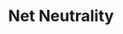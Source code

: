 ---
title: "Net Neutrality"
icon: openess
label: Openness
categories:
- voterguideissue
candidates:
 - candidate: "HC"
   position: "Wrote that enforcing strong Net Neutrality rules will \"enable startups to challenge the status quo, and allow small businesses to thrive.\""
   level: 1
 - candidate: "TC"
   position: "Described Net Neutrality as \"Obamacare for the Internet,\" adding that overturning the FCC’s open Internet rules would be one of his earliest actions as president."
   level: 3
 - candidate: "JK"
   position: "Unknown"
   level: 0
 - candidate: "MR"
   position: "Along with Cruz, proposed the deceptively named \"Restoring Internet Freedom Act,\" which would reverse the Net Neutrality order and prohibit the FCC from passing similar rules. "
   level: 3
 - candidate: "BS"
   position: "Supports the FCC rules and believes Internet service providers should treat all data equally instead of prioritizing some customers' sites or services over others."
   level: 1
 - candidate: "DT"
   position: "Mistakenly believes the FCC’s Net Neutrality protections are an \"attack on the Internet\" that would \"target conservative media.\""
   level: 3
---